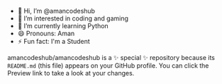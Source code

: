 - 👋 Hi, I’m @amancodeshub
- 👀 I’m interested in coding and gaming
- 🌱 I’m currently learning Python
- 😄 Pronouns: Aman
- ⚡ Fun fact: I'm a Student


amancodeshub/amancodeshub is a ✨ special ✨ repository because its `README.md` (this file) appears on your GitHub profile.
You can click the Preview link to take a look at your changes.

